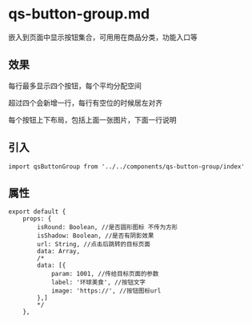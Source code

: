# qs-button-group.md
嵌入到页面中显示按钮集合，可用用在商品分类，功能入口等

## 效果
每行最多显示四个按钮，每个平均分配空间

超过四个会新增一行，每行有空位的时候居左对齐

每个按钮上下布局，包括上面一张图片，下面一行说明

## 引入
`
import qsButtonGroup from '../../components/qs-button-group/index'
`

## 属性
```
export default {
    props: {
        isRound: Boolean, //是否圆形图标 不传为方形
        isShadow: Boolean, //是否有阴影效果
        url: String, //点击后跳转的目标页面
        data: Array,
        /*
        data: [{
            param: 1001, //传给目标页面的参数
            label: '环球美食', //按钮文字
            image: 'https://', //按钮图标url
        },]
        */
    },
```

